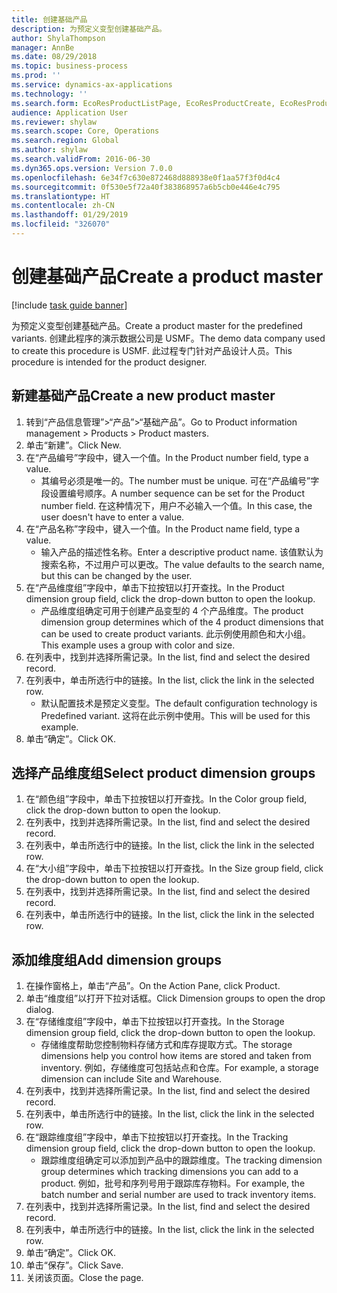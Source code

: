 ```yaml
---
title: 创建基础产品
description: 为预定义变型创建基础产品。
author: ShylaThompson
manager: AnnBe
ms.date: 08/29/2018
ms.topic: business-process
ms.prod: ''
ms.service: dynamics-ax-applications
ms.technology: ''
ms.search.form: EcoResProductListPage, EcoResProductCreate, EcoResProductDetails, EcoResProductInventoryDimensionGroups
audience: Application User
ms.reviewer: shylaw
ms.search.scope: Core, Operations
ms.search.region: Global
ms.author: shylaw
ms.search.validFrom: 2016-06-30
ms.dyn365.ops.version: Version 7.0.0
ms.openlocfilehash: 6e34f7c630e872468d888938e0f1aa57f3f0d4c4
ms.sourcegitcommit: 0f530e5f72a40f383868957a6b5cb0e446e4c795
ms.translationtype: HT
ms.contentlocale: zh-CN
ms.lasthandoff: 01/29/2019
ms.locfileid: "326070"
---
```

# <a name="create-a-product-master"></a><span data-ttu-id="c7460-103">创建基础产品</span><span class="sxs-lookup"><span data-stu-id="c7460-103">Create a product master</span></span>

[!include [task guide banner](../../includes/task-guide-banner.md)]

<span data-ttu-id="c7460-104">为预定义变型创建基础产品。</span><span class="sxs-lookup"><span data-stu-id="c7460-104">Create a product master for the predefined variants.</span></span> <span data-ttu-id="c7460-105">创建此程序的演示数据公司是 USMF。</span><span class="sxs-lookup"><span data-stu-id="c7460-105">The demo data company used to create this procedure is USMF.</span></span> <span data-ttu-id="c7460-106">此过程专门针对产品设计人员。</span><span class="sxs-lookup"><span data-stu-id="c7460-106">This procedure is intended for the product designer.</span></span>


## <a name="create-a-new-product-master"></a><span data-ttu-id="c7460-107">新建基础产品</span><span class="sxs-lookup"><span data-stu-id="c7460-107">Create a new product master</span></span>
1. <span data-ttu-id="c7460-108">转到“产品信息管理”>“产品”>“基础产品”。</span><span class="sxs-lookup"><span data-stu-id="c7460-108">Go to Product information management > Products > Product masters.</span></span>
2. <span data-ttu-id="c7460-109">单击“新建”。</span><span class="sxs-lookup"><span data-stu-id="c7460-109">Click New.</span></span>
3. <span data-ttu-id="c7460-110">在“产品编号”字段中，键入一个值。</span><span class="sxs-lookup"><span data-stu-id="c7460-110">In the Product number field, type a value.</span></span>
    * <span data-ttu-id="c7460-111">其编号必须是唯一的。</span><span class="sxs-lookup"><span data-stu-id="c7460-111">The number must be unique.</span></span> <span data-ttu-id="c7460-112">可在“产品编号”字段设置编号顺序。</span><span class="sxs-lookup"><span data-stu-id="c7460-112">A number sequence can be set for the Product number field.</span></span> <span data-ttu-id="c7460-113">在这种情况下，用户不必输入一个值。</span><span class="sxs-lookup"><span data-stu-id="c7460-113">In this case, the user doesn't have to enter a value.</span></span>  
4. <span data-ttu-id="c7460-114">在“产品名称”字段中，键入一个值。</span><span class="sxs-lookup"><span data-stu-id="c7460-114">In the Product name field, type a value.</span></span>
    * <span data-ttu-id="c7460-115">输入产品的描述性名称。</span><span class="sxs-lookup"><span data-stu-id="c7460-115">Enter a descriptive product name.</span></span> <span data-ttu-id="c7460-116">该值默认为搜索名称，不过用户可以更改。</span><span class="sxs-lookup"><span data-stu-id="c7460-116">The value defaults to the search name, but this can be changed by the user.</span></span>  
5. <span data-ttu-id="c7460-117">在“产品维度组”字段中，单击下拉按钮以打开查找。</span><span class="sxs-lookup"><span data-stu-id="c7460-117">In the Product dimension group field, click the drop-down button to open the lookup.</span></span>
    * <span data-ttu-id="c7460-118">产品维度组确定可用于创建产品变型的 4 个产品维度。</span><span class="sxs-lookup"><span data-stu-id="c7460-118">The product dimension group determines which of the 4 product dimensions that can be used to create product variants.</span></span> <span data-ttu-id="c7460-119">此示例使用颜色和大小组。</span><span class="sxs-lookup"><span data-stu-id="c7460-119">This example uses a group with color and size.</span></span>  
6. <span data-ttu-id="c7460-120">在列表中，找到并选择所需记录。</span><span class="sxs-lookup"><span data-stu-id="c7460-120">In the list, find and select the desired record.</span></span>
7. <span data-ttu-id="c7460-121">在列表中，单击所选行中的链接。</span><span class="sxs-lookup"><span data-stu-id="c7460-121">In the list, click the link in the selected row.</span></span>
    * <span data-ttu-id="c7460-122">默认配置技术是预定义变型。</span><span class="sxs-lookup"><span data-stu-id="c7460-122">The default configuration technology is Predefined variant.</span></span> <span data-ttu-id="c7460-123">这将在此示例中使用。</span><span class="sxs-lookup"><span data-stu-id="c7460-123">This will be used for this example.</span></span>  
8. <span data-ttu-id="c7460-124">单击“确定”。</span><span class="sxs-lookup"><span data-stu-id="c7460-124">Click OK.</span></span>

## <a name="select-product-dimension-groups"></a><span data-ttu-id="c7460-125">选择产品维度组</span><span class="sxs-lookup"><span data-stu-id="c7460-125">Select product dimension groups</span></span>
1. <span data-ttu-id="c7460-126">在“颜色组”字段中，单击下拉按钮以打开查找。</span><span class="sxs-lookup"><span data-stu-id="c7460-126">In the Color group field, click the drop-down button to open the lookup.</span></span>
2. <span data-ttu-id="c7460-127">在列表中，找到并选择所需记录。</span><span class="sxs-lookup"><span data-stu-id="c7460-127">In the list, find and select the desired record.</span></span>
3. <span data-ttu-id="c7460-128">在列表中，单击所选行中的链接。</span><span class="sxs-lookup"><span data-stu-id="c7460-128">In the list, click the link in the selected row.</span></span>
4. <span data-ttu-id="c7460-129">在“大小组”字段中，单击下拉按钮以打开查找。</span><span class="sxs-lookup"><span data-stu-id="c7460-129">In the Size group field, click the drop-down button to open the lookup.</span></span>
5. <span data-ttu-id="c7460-130">在列表中，找到并选择所需记录。</span><span class="sxs-lookup"><span data-stu-id="c7460-130">In the list, find and select the desired record.</span></span>
6. <span data-ttu-id="c7460-131">在列表中，单击所选行中的链接。</span><span class="sxs-lookup"><span data-stu-id="c7460-131">In the list, click the link in the selected row.</span></span>

## <a name="add-dimension-groups"></a><span data-ttu-id="c7460-132">添加维度组</span><span class="sxs-lookup"><span data-stu-id="c7460-132">Add dimension groups</span></span>
1. <span data-ttu-id="c7460-133">在操作窗格上，单击“产品”。</span><span class="sxs-lookup"><span data-stu-id="c7460-133">On the Action Pane, click Product.</span></span>
2. <span data-ttu-id="c7460-134">单击“维度组”以打开下拉对话框。</span><span class="sxs-lookup"><span data-stu-id="c7460-134">Click Dimension groups to open the drop dialog.</span></span>
3. <span data-ttu-id="c7460-135">在“存储维度组”字段中，单击下拉按钮以打开查找。</span><span class="sxs-lookup"><span data-stu-id="c7460-135">In the Storage dimension group field, click the drop-down button to open the lookup.</span></span>
    * <span data-ttu-id="c7460-136">存储维度帮助您控制物料存储方式和库存提取方式。</span><span class="sxs-lookup"><span data-stu-id="c7460-136">The storage dimensions help you control how items are stored and taken from inventory.</span></span> <span data-ttu-id="c7460-137">例如，存储维度可包括站点和仓库。</span><span class="sxs-lookup"><span data-stu-id="c7460-137">For example, a storage dimension can include Site and Warehouse.</span></span>  
4. <span data-ttu-id="c7460-138">在列表中，找到并选择所需记录。</span><span class="sxs-lookup"><span data-stu-id="c7460-138">In the list, find and select the desired record.</span></span>
5. <span data-ttu-id="c7460-139">在列表中，单击所选行中的链接。</span><span class="sxs-lookup"><span data-stu-id="c7460-139">In the list, click the link in the selected row.</span></span>
6. <span data-ttu-id="c7460-140">在“跟踪维度组”字段中，单击下拉按钮以打开查找。</span><span class="sxs-lookup"><span data-stu-id="c7460-140">In the Tracking dimension group field, click the drop-down button to open the lookup.</span></span>
    * <span data-ttu-id="c7460-141">跟踪维度组确定可以添加到产品中的跟踪维度。</span><span class="sxs-lookup"><span data-stu-id="c7460-141">The tracking dimension group determines which tracking dimensions you can add to a product.</span></span> <span data-ttu-id="c7460-142">例如，批号和序列号用于跟踪库存物料。</span><span class="sxs-lookup"><span data-stu-id="c7460-142">For example, the batch number and serial number are used to track inventory items.</span></span>  
7. <span data-ttu-id="c7460-143">在列表中，找到并选择所需记录。</span><span class="sxs-lookup"><span data-stu-id="c7460-143">In the list, find and select the desired record.</span></span>
8. <span data-ttu-id="c7460-144">在列表中，单击所选行中的链接。</span><span class="sxs-lookup"><span data-stu-id="c7460-144">In the list, click the link in the selected row.</span></span>
9. <span data-ttu-id="c7460-145">单击“确定”。</span><span class="sxs-lookup"><span data-stu-id="c7460-145">Click OK.</span></span>
10. <span data-ttu-id="c7460-146">单击“保存”。</span><span class="sxs-lookup"><span data-stu-id="c7460-146">Click Save.</span></span>
11. <span data-ttu-id="c7460-147">关闭该页面。</span><span class="sxs-lookup"><span data-stu-id="c7460-147">Close the page.</span></span>


